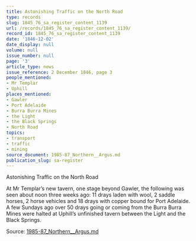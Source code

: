 ```yaml
---
title: Astonishing Traffic on the North Road
type: records
slug: 1845_76_sa_register_content_1139
url: /records/1845_76_sa_register_content_1139/
record_id: 1845_76_sa_register_content_1139
date: '1846-12-02'
date_display: null
volume: null
issue_number: null
page: '3'
article_type: news
issue_reference: 2 December 1846, page 3
people_mentioned:
- Mr Templar
- Uphill
places_mentioned:
- Gawler
- Port Adelaide
- Burra Burra Mines
- the Light
- the Black Springs
- North Road
topics:
- transport
- traffic
- mining
source_document: 1985-87_Northern__Argus.md
publication_slug: sa-register
---
```


Astonishing Traffic on the North Road

At Mr Templar’s new tavern, one stage beyond Gawler, the following was seen about noon three weeks ago: 11 drays laden with wool, 2 saddle horses, 2 horse vehicles and 18 drays with copper bound for Port Adelaide.  A few Sundays ago over 50 drays going or coming from the Burra Burra Mines were halted at Uphill’s unfinished tavern between the Light and the Black Springs.

Source: [1985-87_Northern__Argus.md](/downloads/markdown/1985-87_Northern__Argus.md)
